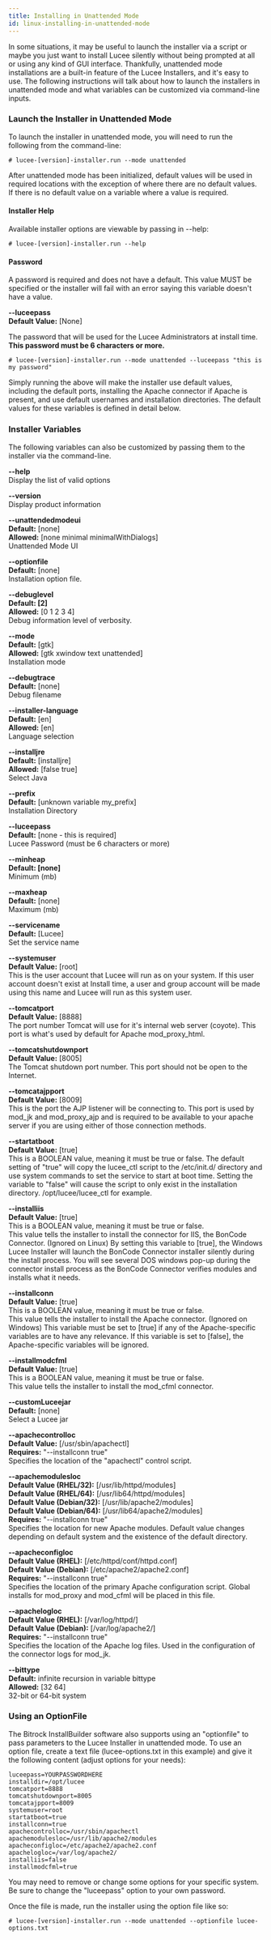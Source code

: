 ```yaml
---
title: Installing in Unattended Mode
id: linux-installing-in-unattended-mode
---
```


In some situations, it may be useful to launch the installer via a script or maybe you just want to install Lucee silently without being prompted at all or using any kind of GUI interface. Thankfully, unattended mode installations are a built-in feature of the Lucee Installers, and it's easy to use. The following instructions will talk about how to launch the installers in unattended mode and what variables can be customized via command-line inputs.

### Launch the Installer in Unattended Mode ###

To launch the installer in unattended mode, you will need to run the following from the command-line:

	# lucee-[version]-installer.run --mode unattended

After unattended mode has been initialized, default values will be used in required locations with the exception of where there are no default values. If there is no default value on a variable where a value is required.

#### Installer Help ####

Available installer options are viewable by passing in --help:

	# lucee-[version]-installer.run --help

#### Password ####

A password is required and does not have a default. This value MUST be specified or the installer will fail with an error saying this variable doesn't have a value.

**--luceepass**  
**Default Value:** [None]

The password that will be used for the Lucee Administrators at install time. **This password must be 6 characters or more.**

	# lucee-[version]-installer.run --mode unattended --luceepass "this is my password"

Simply running the above will make the installer use default values, including the default ports, installing the Apache connector if Apache is present, and use default usernames and installation directories. The default values for these variables is defined in detail below.

### Installer Variables ###

The following variables can also be customized by passing them to the installer via the command-line.

**--help**  
Display the list of valid options

**--version**  
Display product information

**--unattendedmodeui**  
**Default:** [none]  
**Allowed:** [none minimal minimalWithDialogs]  
Unattended Mode UI

**--optionfile**  
**Default:** [none]   
Installation option file.

**--debuglevel**  
**Default: [2]**  
**Allowed:** [0 1 2 3 4]  
 Debug information level of verbosity.

**--mode**  
**Default:** [gtk]  
**Allowed:** [gtk xwindow text unattended]  
 Installation mode

**--debugtrace**  
**Default:** [none]  
Debug filename

**--installer-language**  
**Default:** [en]  
**Allowed:** [en]  
Language selection

**--installjre**  
**Default:** [installjre]  
**Allowed:** [false true]  
Select Java

**--prefix**  
**Default:** [unknown variable my_prefix]  
Installation Directory

**--luceepass**  
**Default:** [none - this is required]  
Lucee Password (must be 6 characters or more)

**--minheap**  
**Default: [none]**  
Minimum (mb) 

**--maxheap**  
**Default:** [none]  
Maximum (mb)

**--servicename**  
**Default:** [Lucee]  
Set the service name

**--systemuser**  
**Default Value:** [root]  
This is the user account that Lucee will run as on your system. If this user account doesn't exist at Install time, a user and group account will be made using this name and Lucee will run as this system user.

**--tomcatport**  
**Default Value:** [8888]  
The port number Tomcat will use for it's internal web server (coyote). This port is what's used by default for Apache mod_proxy_html.

**--tomcatshutdownport**  
**Default Value:** [8005]  
The Tomcat shutdown port number. This port should not be open to the Internet.

**--tomcatajpport**  
**Default Value:** [8009]  
This is the port the AJP listener will be connecting to. This port is used by mod_jk and mod_proxy_ajp and is required to be available to your apache server if you are using either of those connection methods.

**--startatboot**  
**Default Value:** [true]  
This is a BOOLEAN value, meaning it must be true or false.
The default setting of "true" will copy the lucee_ctl script to the /etc/init.d/ directory and use system commands to set the service to start at boot time. Setting the variable to "false" will cause the script to only exist in the installation directory. /opt/lucee/lucee_ctl for example.

**--installiis**  
**Default Value:** [true]  
This is a BOOLEAN value, meaning it must be true or false.  
This value tells the installer to install the connector for IIS, the BonCode Connector. (Ignored on Linux) By setting this variable to [true], the Windows Lucee Installer will launch the BonCode Connector installer silently during the install process. You will see several DOS windows pop-up during the connector install process as the BonCode Connector verifies modules and installs what it needs.

**--installconn**  
**Default Value:** [true]  
This is a BOOLEAN value, meaning it must be true or false.  
This value tells the installer to install the Apache connector. (Ignored on Windows) This variable must be set to [true] if any of the Apache-specific variables are to have any relevance. If this variable is set to [false], the Apache-specific variables will be ignored.

**--installmodcfml**  
**Default Value:** [true]  
This is a BOOLEAN value, meaning it must be true or false.  
This value tells the installer to install the mod_cfml connector.

**--customLuceejar**  
**Default:** [none]  
Select a Lucee jar

**--apachecontrolloc**  
**Default Value:** [/usr/sbin/apachectl]  
**Requires:** "--installconn true"  
Specifies the location of the "apachectl" control script.

**--apachemodulesloc**  
**Default Value (RHEL/32):** [/usr/lib/httpd/modules]  
**Default Value (RHEL/64):** [/usr/lib64/httpd/modules]  
**Default Value (Debian/32):** [/usr/lib/apache2/modules]  
**Default Value (Debian/64):** [/usr/lib64/apache2/modules]  
**Requires:** "--installconn true"  
Specifies the location for new Apache modules. Default value changes depending on default system and the existence of the default directory.

**--apacheconfigloc**  
**Default Value (RHEL):** [/etc/httpd/conf/httpd.conf]  
**Default Value (Debian):** [/etc/apache2/apache2.conf]  
**Requires:** "--installconn true"  
Specifies the location of the primary Apache configuration script. Global installs for mod_proxy and mod_cfml will be placed in this file.

**--apachelogloc**  
**Default Value (RHEL):** [/var/log/httpd/]  
**Default Value (Debian):** [/var/log/apache2/]  
**Requires:** "--installconn true"  
Specifies the location of the Apache log files. Used in the configuration of the connector logs for mod_jk.

**--bittype**  
**Default:** infinite recursion in variable bittype  
**Allowed:** [32 64]  
32-bit or 64-bit system 

### Using an OptionFile ###

The Bitrock InstallBuilder software also supports using an "optionfile" to pass parameters to the Lucee Installer in unattended mode. To use an option file, create a text file (lucee-options.txt in this example) and give it the following content (adjust options for your needs):

```lucee
luceepass=YOURPASSWORDHERE
installdir=/opt/lucee
tomcatport=8888
tomcatshutdownport=8005
tomcatajpport=8009
systemuser=root
startatboot=true
installconn=true
apachecontrolloc=/usr/sbin/apachectl
apachemodulesloc=/usr/lib/apache2/modules
apacheconfigloc=/etc/apache2/apache2.conf
apachelogloc=/var/log/apache2/
installiis=false
installmodcfml=true
```

You may need to remove or change some options for your specific system. Be sure to change the "luceepass" option to your own password.

Once the file is made, run the installer using the option file like so:

	# lucee-[version]-installer.run --mode unattended --optionfile lucee-options.txt
